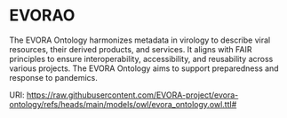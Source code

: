 # EVORAO

The EVORA Ontology harmonizes metadata in virology to describe viral resources, their derived products, and services. It aligns with FAIR principles to ensure interoperability, accessibility, and reusability across various projects. The EVORA Ontology aims to support preparedness and response to pandemics.

URI: https://raw.githubusercontent.com/EVORA-project/evora-ontology/refs/heads/main/models/owl/evora_ontology.owl.ttl#


